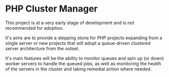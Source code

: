 # PHP Cluster Manager

This project is at a very early stage of development and is not recommended for adoption.

It's aims are to provide a stepping stone for PHP projects expanding from a single server or new projects that will adopt a queue-driven clustered server architecture from the outset.

It's main features will be the ability to monitor queues and spin up (or down) worker servers to handle the queued jobs, as well as monitoring the health of the servers in the cluster and taking remedial action where needed.
